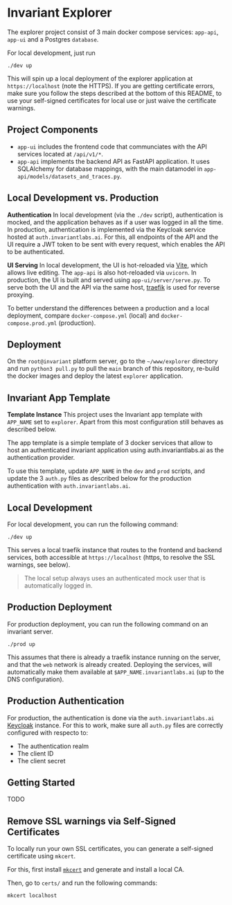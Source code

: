 # Invariant Explorer

The explorer project consist of 3 main docker compose services: `app-api`, `app-ui` and a Postgres `database`. 

For local development, just run 

```
./dev up
```

This will spin up a local deployment of the explorer application at `https://localhost` (note the HTTPS). If you are getting certificate errors, make sure you follow the steps described at the bottom of this README, to use your self-signed certificates for local use or just waive the certificate warnings.

## Project Components

* `app-ui` includes the frontend code that communciates with the API services located at `/api/v1/*`.
* `app-api` implements the backend API as FastAPI application. It uses SQLAlchemy for database mappings, with the main datamodel in `app-api/models/datasets_and_traces.py`.

## Local Development vs. Production

**Authentication** In local development (via the `./dev` script), authentication is mocked, and the application behaves as if a user was logged in all the time. In production, authentication is implemented via the Keycloak service hosted at `auth.invariantlabs.ai`. For this, all endpoints of the API and the UI require a JWT token to be sent with every request, which enables the API to be authenticated.

**UI Serving** In local development, the UI is hot-reloaded via [Vite](https://vitejs.dev), which allows live editing. The `app-api` is also hot-reloaded via `uvicorn`. In production, the UI is built and served using `app-ui/server/serve.py`. To serve both the UI and the API via the same host, [traefik](https://traefik.io) is used for reverse proxying. 

To better understand the differences between a production and a local deployment, compare `docker-compose.yml` (local) and `docker-compose.prod.yml` (production). 

## Deployment

On the `root@invariant` platform server, go to the `~/www/explorer` directory and run `python3 pull.py` to pull the `main` branch of this repository, re-build the docker images and deploy the latest `explorer` application.

## Invariant App Template

**Template Instance** This project uses the Invariant app template with `APP_NAME` set to `explorer`. Apart from this most configuration still behaves as described below.

The app template is a simple template of 3 docker services that allow to host an authenticated invariant application using auth.invariantlabs.ai as the authentication provider.

To use this template, update `APP_NAME` in the `dev` and `prod` scripts, and update the 3 `auth.py` files as described below for the production authentication with `auth.invariantlabs.ai`.

## Local Development

For local development, you can run the following command:

```
./dev up
```

This serves a local traefik instance that routes to the frontend and backend services, both accessible at `https://localhost` (https, to resolve the SSL warnings, see below).

> The local setup always uses an authenticated mock user that is automatically logged in.

## Production Deployment

For production deployment, you can run the following command on an invariant server. 

```
./prod up
```

This assumes that there is already a traefik instance running on the server, and that the `web` network is already created. Deploying the services, will automatically make them available at `$APP_NAME.invariantlabs.ai` (up to the DNS configuration).

## Production Authentication

For production, the authentication is done via the `auth.invariantlabs.ai` [Keycloak](https://www.keycloak.org/) instance. For this to work, make sure all `auth.py` files are correctly configured with respecto to:

* The authentication realm
* The client ID
* The client secret


## Getting Started

TODO

## Remove SSL warnings via Self-Signed Certificates

To locally run your own SSL certificates, you can generate a self-signed certificate using `mkcert`. 

For this, first install [`mkcert`](https://github.com/FiloSottile/mkcert) and generate and install a local CA.

Then, go to `certs/` and run the following commands:

```
mkcert localhost
```
